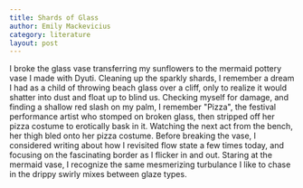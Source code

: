 ```yaml
---
title: Shards of Glass
author: Emily Mackevicius
category: literature
layout: post
---
```


I broke the glass vase transferring my sunflowers to the mermaid pottery vase I made with Dyuti.  Cleaning up the sparkly shards, I remember a dream I had as a child of throwing beach glass over a cliff, only to realize it would shatter into dust and float up to blind us. Checking myself for damage, and finding a shallow red slash on my palm, I remember "Pizza", the festival performance artist who stomped on broken glass, then stripped off her pizza costume to erotically bask in it. Watching the next act from the bench, her thigh bled onto her pizza costume. Before breaking the vase, I considered writing about how I revisited flow state a few times today, and focusing on the fascinating border as I flicker in and out. Staring at the mermaid vase, I recognize the same mesmerizing turbulance I like to chase in the drippy swirly mixes between glaze types.
